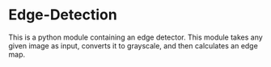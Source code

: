 # Edge-Detection
This is a python module containing an edge detector. This module takes any given image as input, converts it to grayscale, and then calculates an edge map.
